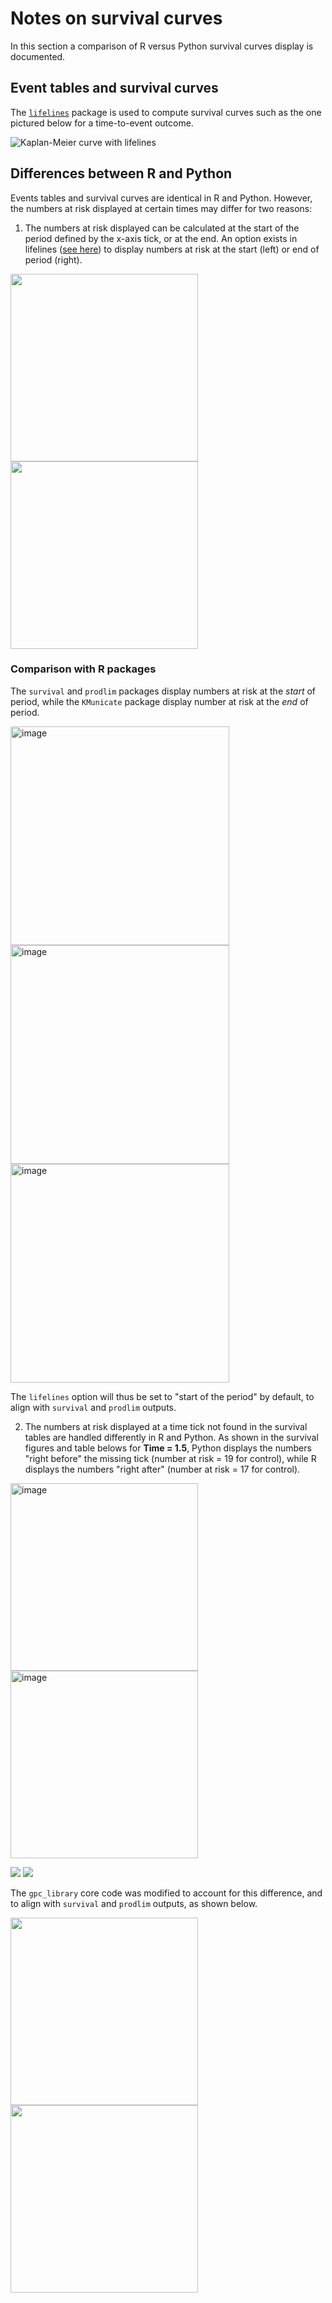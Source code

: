 # Notes on survival curves

In this section a comparison of R versus Python survival curves display is documented.

## Event tables and survival curves

The [`lifelines`](https://pypi.org/project/lifelines/) package is used to compute survival curves such as the one pictured below for a time-to-event outcome.

![](img/surv/lifelines_end_period.png "Kaplan-Meier curve with lifelines")

## Differences between R and Python

Events tables and survival curves are identical in R and Python. However, the numbers at risk displayed at certain times may differ for two reasons:

1. The numbers at risk displayed can be calculated at the start of the period defined by the x-axis tick, or at the end. An option exists in lifelines ([see here](https://github.com/CamDavidsonPilon/lifelines/issues/1383)) to display numbers at risk at the start (left) or end of period (right).

<img src="/img/surv/lifelines_start_period.png" width="300" height="auto"/>
<img src="/img/surv/lifelines_end_period.png" width="300" height="auto"/>

### Comparison with R packages

The `survival` and `prodlim` packages display numbers at risk at the _start_ of period, while the `KMunicate` package display number at risk at the _end_ of period. 

<img src="/img/surv/survival.png" alt="image" width="350" height="auto"/>
<img src="/img/surv/prodlim.png" alt="image" width="350" height="auto"/>
<img src="/img/surv/KMunicate.png" alt="image" width="350" height="auto"/>

The `lifelines` option will thus be set to "start of the period" by default, to align with `survival` and `prodlim`  outputs.

2. The numbers at risk displayed at a time tick not found in the survival tables are handled differently in R and Python. As shown in the survival figures and table belows for __Time = 1.5__, Python displays the numbers "right before" the missing tick (number at risk = 19 for control), while R displays the numbers "right after" (number at risk = 17 for control).

<img src="/img/surv/table_R.png" alt="image" width="300" height="auto"/>
<img src="/img/surv/table_py.png" alt="image" width="300" height="auto"/>

![](img/surv/lifelines_start_period_xticks.png)
![](img/surv/survival.png)

The `gpc_library` core code was modified to account for this difference, and to align with `survival` and `prodlim` outputs, as shown below.

<img src="/img/surv/lifelines_start_period.png" width="300" height="auto"/>
<img src="/img/surv/survival.png" width="300" height="auto"/>


